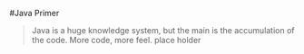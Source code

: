 #Java Primer
> Java is a huge knowledge system, but the main is the accumulation of the code. More code, more feel. 
> place holder